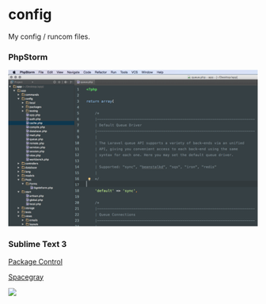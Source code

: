 config
======

My config / runcom files.

### PhpStorm

![Obsidian fine-tuning](PhpStorm/screenshot.png)

### Sublime Text 3

[Package Control](https://sublime.wbond.net/installation)

[Spacegray](https://github.com/kkga/spacegray)

![](https://github.com/kkga/spacegray/raw/master/Screenshots/spacegray.png)
